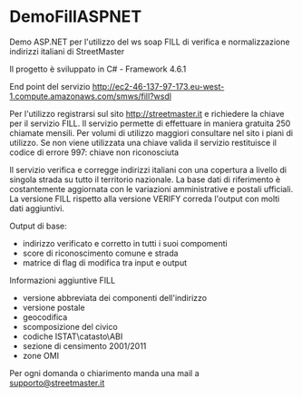 # DemoFillASPNET
Demo ASP.NET per l'utilizzo del ws soap FILL di verifica e normalizzazione indirizzi italiani di StreetMaster

Il progetto è sviluppato in C# - Framework 4.6.1

End point del servizio 
     http://ec2-46-137-97-173.eu-west-1.compute.amazonaws.com/smws/fill?wsdl

Per l'utilizzo registrarsi sul sito http://streetmaster.it e richiedere la chiave per il servizio FILL.
Il servizio permette di effettuare in maniera gratuita 250 chiamate mensili. 
Per volumi di utilizzo maggiori consultare nel sito i piani di utilizzo.
Se non viene utilizzata una chiave valida il servizio restituisce il codice di errore 997: chiave non riconosciuta

Il servizio verifica e corregge indirizzi italiani con una copertura a livello di singola strada su tutto il territorio nazionale.
La base dati di riferimento è costantemente aggiornata con le variazioni amministrative e postali ufficiali.
La versione FILL rispetto alla versione VERIFY correda l'output con molti dati aggiuntivi.
  
Output di base:
  - indirizzo verificato e corretto in tutti i suoi compomenti
  - score di riconoscimento comune e strada
  - matrice di flag di modifica tra input e output
  
Informazioni aggiuntive FILL  
 - versione abbreviata dei componenti dell'indirizzo
 - versione postale
 - geocodifica
 - scomposizione del civico 
 - codiche ISTAT\catasto\ABI
 - sezione di censimento 2001/2011
 - zone OMI
 
Per ogni domanda o chiarimento manda una mail a supporto@streetmaster.it
